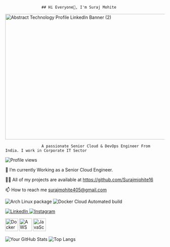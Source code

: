                     ## Hi Everyone👋, I'm Suraj Mohite

<!--
**Surajmohite16/Surajmohite16** is a ✨ _special_ ✨ repository because its `README.md` (this file) appears on your GitHub profile.

Here are some ideas to get you started:

- 🔭 I’m currently working on ...
- 🌱 I’m currently learning ...
- 👯 I’m looking to collaborate on ...
- 🤔 I’m looking for help with ...
- 💬 Ask me about ...
- 📫 How to reach me: ...
- 😄 Pronouns: ...
- ⚡ Fun fact: ...
-->

<img width="1584" height="396" alt="Abstract Technology Profile LinkedIn Banner (2)" src="https://github.com/user-attachments/assets/f31e96ba-39e0-4896-b380-a744580b3ed9" />

                    A passionate Senior Cloud & DevOps Engineer From India. I work in Corporate IT Sector

![Profile views](https://komarev.com/ghpvc/?username=Surajmohite16&style=flat) 

🌱 I’m currently Working as a Senior Cloud Engineer.

👨‍💻 All of my projects are available at https://github.com/Surajmiohite16

📫 How to reach me surajmohite405@gmail.com


![Arch Linux package](https://img.shields.io/archlinux/v/:repository/:architecture/:packageName) ![Docker Cloud Automated build](https://img.shields.io/docker/cloud/automated/:user/:repo)  

<a href="https://www.linkedin.com/in/YOUR-USERNAME">
  <img src="https://img.shields.io/badge/LinkedIn-0077B5?style=for-the-badge&logo=linkedin&logoColor=white" alt="LinkedIn">
</a>

<a href="https://www.instagram.com/YOUR-USERNAME">
  <img src="https://img.shields.io/badge/Instagram-E4405F?style=for-the-badge&logo=instagram&logoColor=white" alt="Instagram">
</a>



<img src="https://cdn.simpleicons.org/docker/2496ED" width="40" height="40" alt="Docker"> <img src="https://cdn.simpleicons.org/amazonaws/FF9900" width="40" height="40" alt="AWS"> <img src="https://cdn.simpleicons.org/javascript/F7DF1E" width="40" height="40" alt="JavaScript">


![Your GitHub Stats](https://github-readme-stats.vercel.app/api?username=Surajmohite16&show_icons=true&theme=dark)  ![Top Langs](https://github-readme-stats.vercel.app/api/top-langs/?username=Surajmohite16&layout=compact&theme=dark)
